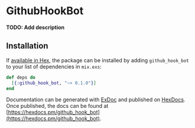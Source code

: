 # GithubHookBot

**TODO: Add description**

## Installation

If [available in Hex](https://hex.pm/docs/publish), the package can be installed
by adding `github_hook_bot` to your list of dependencies in `mix.exs`:

```elixir
def deps do
  [{:github_hook_bot, "~> 0.1.0"}]
end
```

Documentation can be generated with [ExDoc](https://github.com/elixir-lang/ex_doc)
and published on [HexDocs](https://hexdocs.pm). Once published, the docs can
be found at [https://hexdocs.pm/github_hook_bot](https://hexdocs.pm/github_hook_bot).

